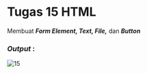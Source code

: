 # Tugas 15 HTML

Membuat <b><i>Form Element, Text, File,</i></b> dan <b><i>Button</i></b>

<h3><i>Output </i>:</h3>

![15](https://user-images.githubusercontent.com/92837751/183229061-3e2bbf3e-5ed4-4996-b192-3b88e5992062.jpg)
